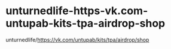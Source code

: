 # unturnedlife-https-vk.com-untupab-kits-tpa-airdrop-shop
unturnedlife/https://vk.com/untupab/kits/tpa/airdrop/shop
